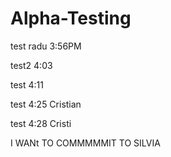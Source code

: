 # Alpha-Testing

test radu 3:56PM

test2 4:03

test 4:11

test 4:25 Cristian


test 4:28 Cristi


I WANt TO COMMMMMIT TO SILVIA

